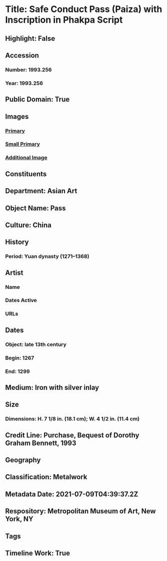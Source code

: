 # Title: Safe Conduct Pass (Paiza) with Inscription in Phakpa Script
## Highlight: False
## Accession
### Number: 1993.256
### Year: 1993.256
## Public Domain: True
## Images
### [Primary](https://images.metmuseum.org/CRDImages/as/original/DT7052.jpg)
### [Small Primary](https://images.metmuseum.org/CRDImages/as/web-large/DT7052.jpg)
### [Additional Image](https://images.metmuseum.org/CRDImages/as/original/DT7051.jpg)
## Constituents
## Department: Asian Art
## Object Name: Pass
## Culture: China
## History
### Period: Yuan dynasty (1271–1368)
## Artist
### Name
### Dates Active
### URLs
## Dates
### Object: late 13th century
### Begin: 1267
### End: 1299
## Medium: Iron with silver inlay
## Size
### Dimensions: H. 7 1/8 in. (18.1 cm); W. 4 1/2 in. (11.4 cm)
## Credit Line: Purchase, Bequest of Dorothy Graham Bennett, 1993
## Geography
## Classification: Metalwork
## Metadata Date: 2021-07-09T04:39:37.2Z
## Respository: Metropolitan Museum of Art, New York, NY
## Tags
## Timeline Work: True